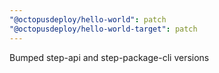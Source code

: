 ```yaml
---
"@octopusdeploy/hello-world": patch
"@octopusdeploy/hello-world-target": patch
---
```


Bumped step-api and step-package-cli versions
